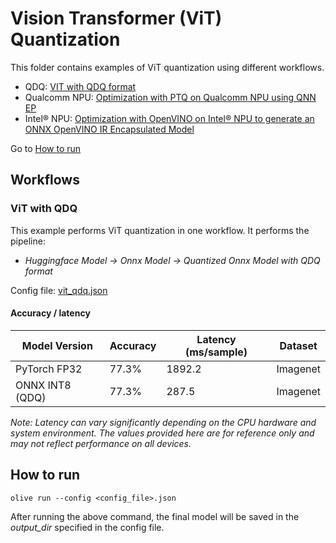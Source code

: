 # Vision Transformer (ViT) Quantization
This folder contains examples of ViT quantization using different workflows.
- QDQ: [VIT with QDQ format](#vit-with-qdq)
- Qualcomm NPU: [Optimization with PTQ on Qualcomm NPU using QNN EP](./qnn/)
- Intel® NPU: [Optimization with OpenVINO on Intel® NPU to generate an ONNX OpenVINO IR Encapsulated Model](./openvino/)

Go to [How to run](#how-to-run)

## Workflows

### ViT with QDQ
This example performs ViT quantization in one workflow. It performs the pipeline:
- *Huggingface Model -> Onnx Model -> Quantized Onnx Model with QDQ format*

Config file: [vit_qdq.json](vit_qdq.json)

#### Accuracy / latency

| Model Version         | Accuracy            |  Latency (ms/sample) | Dataset  |
|-----------------------|---------------------|----------------------|----------|
| PyTorch FP32          | 77.3%               | 1892.2               | Imagenet |
| ONNX INT8 (QDQ)       | 77.3%               | 287.5                | Imagenet |

*Note: Latency can vary significantly depending on the CPU hardware and system environment. The values provided here are for reference only and may not reflect performance on all devices.*

## How to run
```
olive run --config <config_file>.json
```

After running the above command, the final model will be saved in the *output_dir* specified in the config file.

